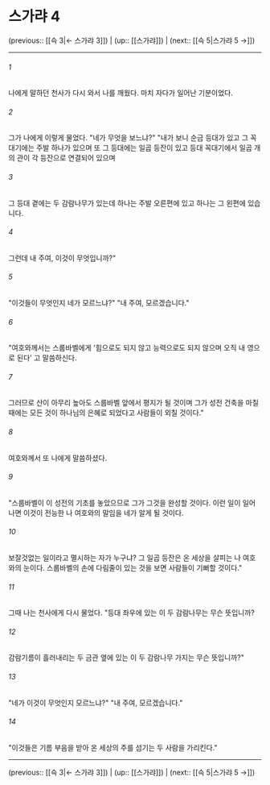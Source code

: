 # 스가랴 4

(previous:: [[슥 3|← 스가랴 3]]) | (up:: [[스가랴]]) | (next:: [[슥 5|스가랴 5 →]])

***




###### 1 

나에게 말하던 천사가 다시 와서 나를 깨웠다. 마치 자다가 일어난 기분이었다. 



###### 2 

그가 나에게 이렇게 물었다. "네가 무엇을 보느냐?" "내가 보니 순금 등대가 있고 그 꼭대기에는 주발 하나가 있으며 또 그 등대에는 일곱 등잔이 있고 등대 꼭대기에서 일곱 개의 관이 각 등잔으로 연결되어 있으며 



###### 3 

그 등대 곁에는 두 감람나무가 있는데 하나는 주발 오른편에 있고 하나는 그 왼편에 있습니다. 



###### 4 

그런데 내 주여, 이것이 무엇입니까?" 



###### 5 

"이것들이 무엇인지 네가 모르느냐?" "내 주여, 모르겠습니다." 



###### 6 

"여호와께서는 스룹바벨에게 '힘으로도 되지 않고 능력으로도 되지 않으며 오직 내 영으로 된다' 고 말씀하신다. 



###### 7 

그러므로 산이 아무리 높아도 스룹바벨 앞에서 평지가 될 것이며 그가 성전 건축을 마칠 때에는 모든 것이 하나님의 은혜로 되었다고 사람들이 외칠 것이다." 



###### 8 

여호와께서 또 나에게 말씀하셨다. 



###### 9 

"스룹바벨이 이 성전의 기초를 놓았으므로 그가 그것을 완성할 것이다. 이런 일이 일어나면 이것이 전능한 나 여호와의 말임을 네가 알게 될 것이다. 



###### 10 

보잘것없는 일이라고 멸시하는 자가 누구냐? 그 일곱 등잔은 온 세상을 살피는 나 여호와의 눈이다. 스룹바벨의 손에 다림줄이 있는 것을 보면 사람들이 기뻐할 것이다." 



###### 11 

그때 나는 천사에게 다시 물었다. "등대 좌우에 있는 이 두 감람나무는 무슨 뜻입니까? 



###### 12 

감람기름이 흘러내리는 두 금관 옆에 있는 이 두 감람나무 가지는 무슨 뜻입니까?" 



###### 13 

"네가 이것이 무엇인지 모르느냐?" "내 주여, 모르겠습니다." 



###### 14 

"이것들은 기름 부음을 받아 온 세상의 주를 섬기는 두 사람을 가리킨다."

***

(previous:: [[슥 3|← 스가랴 3]]) | (up:: [[스가랴]]) | (next:: [[슥 5|스가랴 5 →]])
